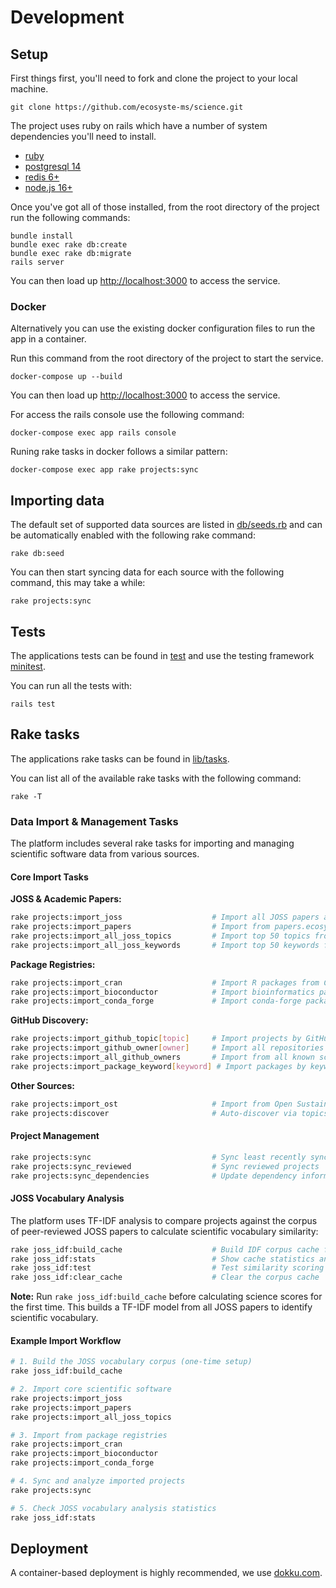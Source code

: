 # Development

## Setup

First things first, you'll need to fork and clone the project to your local machine.

`git clone https://github.com/ecosyste-ms/science.git`

The project uses ruby on rails which have a number of system dependencies you'll need to install. 

- [ruby](https://www.ruby-lang.org/en/documentation/installation/)
- [postgresql 14](https://www.postgresql.org/download/)
- [redis 6+](https://redis.io/download/)
- [node.js 16+](https://nodejs.org/en/download/)

Once you've got all of those installed, from the root directory of the project run the following commands:

```
bundle install
bundle exec rake db:create
bundle exec rake db:migrate
rails server
```

You can then load up [http://localhost:3000](http://localhost:3000) to access the service.

### Docker

Alternatively you can use the existing docker configuration files to run the app in a container.

Run this command from the root directory of the project to start the service.

`docker-compose up --build`

You can then load up [http://localhost:3000](http://localhost:3000) to access the service.

For access the rails console use the following command:

`docker-compose exec app rails console`

Runing rake tasks in docker follows a similar pattern:

`docker-compose exec app rake projects:sync`

## Importing data

The default set of supported data sources are listed in [db/seeds.rb](db/seeds.rb) and can be automatically enabled with the following rake command:

`rake db:seed`

You can then start syncing data for each source with the following command, this may take a while:

`rake projects:sync`

## Tests

The applications tests can be found in [test](test) and use the testing framework [minitest](https://github.com/minitest/minitest).

You can run all the tests with:

`rails test`

## Rake tasks

The applications rake tasks can be found in [lib/tasks](lib/tasks).

You can list all of the available rake tasks with the following command:

`rake -T`

### Data Import & Management Tasks

The platform includes several rake tasks for importing and managing scientific software data from various sources.

#### Core Import Tasks

**JOSS & Academic Papers:**
```bash
rake projects:import_joss                    # Import all JOSS papers and their software repositories
rake projects:import_papers                  # Import from papers.ecosyste.ms (academic citations)
rake projects:import_all_joss_topics         # Import top 50 topics from JOSS papers (GitHub topics)
rake projects:import_all_joss_keywords       # Import top 50 keywords from JOSS papers (package keywords)
```

**Package Registries:**
```bash
rake projects:import_cran                    # Import R packages from CRAN with GitHub repos
rake projects:import_bioconductor            # Import bioinformatics packages from Bioconductor
rake projects:import_conda_forge             # Import conda-forge packages with GitHub repos
```

**GitHub Discovery:**
```bash
rake projects:import_github_topic[topic]     # Import projects by GitHub topic (e.g., science, astronomy)
rake projects:import_github_owner[owner]     # Import all repositories from a GitHub owner/org
rake projects:import_all_github_owners       # Import from all known scientific GitHub owners (min_score=50)
rake projects:import_package_keyword[keyword] # Import packages by keyword
```

**Other Sources:**
```bash
rake projects:import_ost                     # Import from Open Sustainable Technology
rake projects:discover                       # Auto-discover via topics and keywords
```

#### Project Management

```bash
rake projects:sync                           # Sync least recently synced projects (500 at a time)
rake projects:sync_reviewed                  # Sync reviewed projects
rake projects:sync_dependencies              # Update dependency information across projects
```

#### JOSS Vocabulary Analysis

The platform uses TF-IDF analysis to compare projects against the corpus of peer-reviewed JOSS papers to calculate scientific vocabulary similarity:

```bash
rake joss_idf:build_cache                    # Build IDF corpus cache from JOSS papers (required first)
rake joss_idf:stats                          # Show cache statistics and top scientific terms
rake joss_idf:test                           # Test similarity scoring on sample projects
rake joss_idf:clear_cache                    # Clear the corpus cache
```

**Note:** Run `rake joss_idf:build_cache` before calculating science scores for the first time. This builds a TF-IDF model from all JOSS papers to identify scientific vocabulary.

#### Example Import Workflow

```bash
# 1. Build the JOSS vocabulary corpus (one-time setup)
rake joss_idf:build_cache

# 2. Import core scientific software
rake projects:import_joss
rake projects:import_papers
rake projects:import_all_joss_topics

# 3. Import from package registries
rake projects:import_cran
rake projects:import_bioconductor
rake projects:import_conda_forge

# 4. Sync and analyze imported projects
rake projects:sync

# 5. Check JOSS vocabulary analysis statistics
rake joss_idf:stats
```

## Deployment

A container-based deployment is highly recommended, we use [dokku.com](https://dokku.com/).